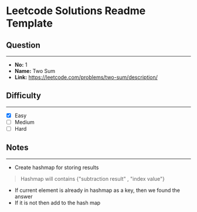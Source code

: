 # Leetcode Solutions Readme Template
## **Question**
***
* **No:** 1
* **Name:** Two Sum
* **Link:** https://leetcode.com/problems/two-sum/description/

## **Difficulty**
***
- [x] Easy
- [ ] Medium
- [ ] Hard
## **Notes**
***
- Create hashmap for storing results
> Hashmap will contains {"subtraction result" , "index value"}
- If current element is already in hashmap as a key, then we found the answer
- If it is not then add to the hash map